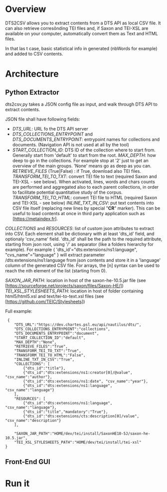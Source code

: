 # Overview

DTS2CSV allows you to extract contents from a DTS API as local CSV file.
It can also retrieve corresônding TEI files and, if Saxon and TEI-XSL are available on your computer, automatically convert them as Text and HTML files.

In that las t case, basic statistical info in generated (nbWords for example) and added to CSV contents.

# Architecture

## Python Extractor
dts2csv,py takes a JSON config file as input, and walk through DTS API to extract contents.

JSON file shall have following fields:
- *DTS_URL*: URL fo the DTS API server
- *DTS_COLLECTIONS_ENTRYPOINT* and *DTS_DOCUMENTS_ENTRYPOINT*: entrypoint names for collections and documents. 
(Navigation API is not used at all by the tool)
- *START_COLLECTION_ID*: DTS ID of the collection where to start from. Generally start from 'default' to start from the root.
*MAX_DEPTH*: how deep to go in the collections. For example stop at '2' just to get an overview of the main groups. 'None' means go as deep as you can.
*RETRIEVE_FILES* (True|False) : if True, download also TEI files.
*TRANSFORM_TEI_TO_TXT*: convert TEI file to text (required Saxon and TEI-XSL - see below). When activated, lines, words and chars counts are performed and aggregated also to each parent collections, in order to facilitate potential quantitative study of the corpus.
*TRANSFORM_TEI_TO_HTML*: convert TEI file to HTML (required Saxon and TEI-XSL - see below)
*INLINE_TXT_IN_CSV*: put text contents into CSV file itself (replacing new lines by special "__CR__" marker). This can be useful to load contents at once in third party application such as [https://metaindex.fr].

*COLLECTIONS* and *RESOURCES*: list of custom json attributes to extract into CSV. Each element shall be  dictionary with at least 'dts_id' field, and optionaly 'csv_name' field.
'dts_id' shall be the path to the required attribute, starting from json root, using '/' as separator (like a folders hierarchy for example). 
For example { 'dts_id'="dts:extensions/ns1:language", "cvs_name"="language" } will extract parameter <root>/dts:extensions/ns1:language from json contents and store it in a 'language' column of the generated CSV file.
For arrays, the <param>[n] syntax can be used to reach the nth element of the list (starting from 0).

 *SAXON_JAR_PATH*: location in host of the saxon-he-10.5.jar file (see [https://sourceforge.net/projects/saxon/files/Saxon-HE/])
 *TEI_XSL_STYLESHEETS_PATH*: location in host of folder containing html5/html5.xsl and text/tei-to-text.xsl files (see [https://github.com/TEIC/Stylesheets])
 
Full example:

```
 {
    "DTS_URL":"https://dev.chartes.psl.eu/api/nautilus/dts/",
    "DTS_COLLECTIONS_ENTRYPOINT":"collections",
    "DTS_DOCUMENTS_ENTRYPOINT":"document",
    "START_COLLECTION_ID":"default",
    "MAX_DEPTH":"None",
    "RETRIEVE_FILES":"True",
    "TRANSFORM_TEI_TO_TXT":"True",
    "TRANSFORM_TEI_TO_HTML":"False",
    "INLINE_TXT_IN_CSV":"True",
    "COLLECTIONS": [
        {"dts_id":"title"},
        {"dts_id":"dts:extensions/ns1:creator[0]/@value", "csv_name":"author"},
        {"dts_id":"dts:extensions/ns1:date", "csv_name":"year"},
        {"dts_id":"dts:extensions/ns1:language", "csv_name":"language"}
    ],
    "RESOURCES": [
        {"dts_id":"dts:extensions/ns1:language", "csv_name":"language"},
        {"dts_id":"title","mandatory":"True"},
        {"dts_id":"dts:extensions/cts:description[0]/value", "csv_name":"description"}
    ],
    
    "SAXON_JAR_PATH":"HOME/dev/tei/install/SaxonHE10-5J/saxon-he-10.5.jar",
    "TEI_XSL_STYLESHEETS_PATH":"HOME/dev/tei/install/tei-xsl"
}
```

## Front-End GUI

# Run it
